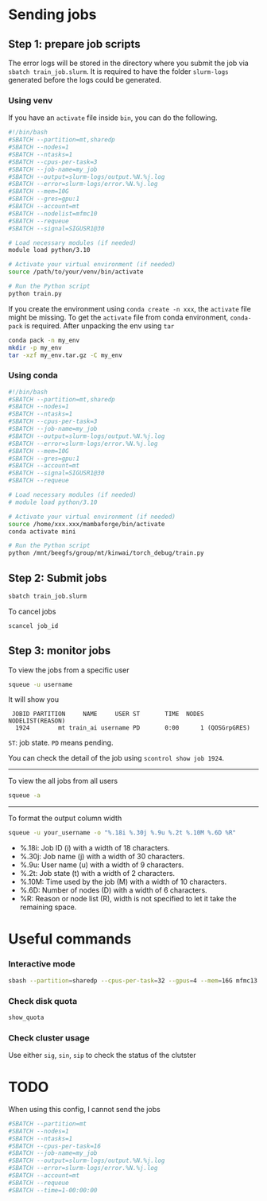 # Sending jobs
## Step 1: prepare job scripts
The error logs will be stored in the directory where you submit the job via `sbatch train_job.slurm`. It is required to have the folder `slurm-logs` generated before the logs could be generated.


### Using venv
If you have an `activate` file inside `bin`, you can do the following.

```bash
#!/bin/bash
#SBATCH --partition=mt,sharedp
#SBATCH --nodes=1
#SBATCH --ntasks=1
#SBATCH --cpus-per-task=3
#SBATCH --job-name=my_job
#SBATCH --output=slurm-logs/output.%N.%j.log
#SBATCH --error=slurm-logs/error.%N.%j.log
#SBATCH --mem=10G
#SBATCH --gres=gpu:1
#SBATCH --account=mt
#SBATCH --nodelist=mfmc10
#SBATCH --requeue
#SBATCH --signal=SIGUSR1@30

# Load necessary modules (if needed)
module load python/3.10

# Activate your virtual environment (if needed)
source /path/to/your/venv/bin/activate

# Run the Python script
python train.py
```

If you create the environment using `conda create -n xxx`, the `activate` file might be missing. To get the `activate` file from conda environment, `conda-pack` is required. After unpacking the env using `tar`
```bash
conda pack -n my_env 
mkdir -p my_env
tar -xzf my_env.tar.gz -C my_env
```

### Using conda

```bash
#!/bin/bash
#SBATCH --partition=mt,sharedp
#SBATCH --nodes=1
#SBATCH --ntasks=1
#SBATCH --cpus-per-task=3
#SBATCH --job-name=my_job
#SBATCH --output=slurm-logs/output.%N.%j.log
#SBATCH --error=slurm-logs/error.%N.%j.log
#SBATCH --mem=10G
#SBATCH --gres=gpu:1
#SBATCH --account=mt
#SBATCH --signal=SIGUSR1@30
#SBATCH --requeue

# Load necessary modules (if needed)
# module load python/3.10

# Activate your virtual environment (if needed)
source /home/xxx.xxx/mambaforge/bin/activate
conda activate mini

# Run the Python script
python /mnt/beegfs/group/mt/kinwai/torch_debug/train.py
```

## Step 2: Submit jobs
```bash
sbatch train_job.slurm
```

To cancel jobs
```bash
scancel job_id
```

## Step 3: monitor jobs
To view the jobs from a specific user
```bash
squeue -u username
```

It will show you
```
 JOBID PARTITION     NAME     USER ST       TIME  NODES NODELIST(REASON)
  1924        mt train_ai username PD       0:00      1 (QOSGrpGRES)
```

`ST`: job state. `PD` means pending.

You can check the detail of the job using
`scontrol show job 1924`.

---

To view the all jobs from all users
```bash
squeue -a
```
---
To format the output column width
```bash
squeue -u your_username -o "%.18i %.30j %.9u %.2t %.10M %.6D %R"
```
- %.18i: Job ID (i) with a width of 18 characters.
- %.30j: Job name (j) with a width of 30 characters.
- %.9u: User name (u) with a width of 9 characters.
- %.2t: Job state (t) with a width of 2 characters.
- %.10M: Time used by the job (M) with a width of 10 characters.
- %.6D: Number of nodes (D) with a width of 6 characters.
- %R: Reason or node list (R), width is not specified to let it take the remaining space.




# Useful commands

### Interactive mode

```bash
sbash --partition=sharedp --cpus-per-task=32 --gpus=4 --mem=16G mfmc13
```

### Check disk quota
```bash
show_quota
```

### Check cluster usage
Use either `sig`, `sin`, `sip` to check the status of the clutster

# TODO
When using this config, I cannot send the jobs
```bash
#SBATCH --partition=mt
#SBATCH --nodes=1
#SBATCH --ntasks=1
#SBATCH --cpus-per-task=16
#SBATCH --job-name=my_job
#SBATCH --output=slurm-logs/output.%N.%j.log
#SBATCH --error=slurm-logs/error.%N.%j.log
#SBATCH --account=mt
#SBATCH --requeue
#SBATCH --time=1-00:00:00
```
